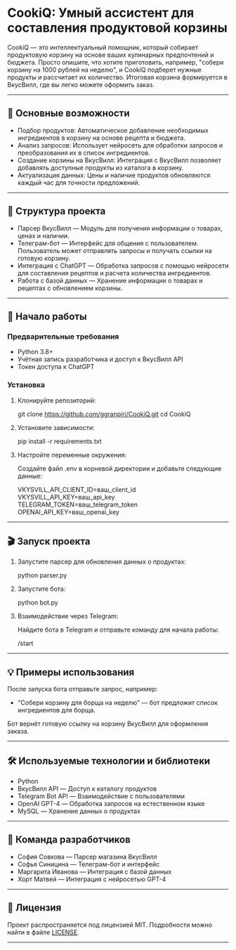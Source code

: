# CookiQ: Умный ассистент для составления продуктовой корзины

CookiQ — это интеллектуальный помощник, который собирает продуктовую корзину на основе ваших кулинарных предпочтений и бюджета. Просто опишите, что хотите приготовить, например, "собери корзину на 1000 рублей на неделю", и CookiQ подберет нужные продукты и рассчитает их количество. Итоговая корзина формируется в ВкусВилл, где вы легко можете оформить заказ.

---

## 🌟 Основные возможности

- Подбор продуктов: Автоматическое добавление необходимых ингредиентов в корзину на основе рецепта и бюджета.
- Анализ запросов: Использует нейросеть для обработки запросов и преобразования их в список ингредиентов.
- Создание корзины на ВкусВилл: Интеграция с ВкусВилл позволяет добавлять доступные продукты из каталога в корзину.
- Актуализация данных: Цены и наличие продуктов обновляются каждый час для точности предложений.

---

## 📁 Структура проекта

- Парсер ВкусВилл — Модуль для получения информации о товарах, ценах и наличии.
- Телеграм-бот — Интерфейс для общения с пользователем. Пользователь может отправлять запросы и получать ссылки на готовую корзину.
- Интеграция с ChatGPT — Обработка запросов с помощью нейросети для составления рецептов и расчета количества ингредиентов.
- Работа с базой данных — Хранение информации о товарах и рецептах с обновлением корзины.

---

## 🚀 Начало работы

### Предварительные требования

- Python 3.8+
- Учётная запись разработчика и доступ к ВкусВилл API
- Токен доступа к ChatGPT

### Установка

1. Клонируйте репозиторий:

   
    git clone https://github.com/ggranpiri/CookiQ.git
    cd CookiQ
    
2. Установите зависимости:

   
    pip install -r requirements.txt
    
3. Настройте переменные окружения:

    Создайте файл .env в корневой директории и добавьте следующие данные:

   
    VKYSVILL_API_CLIENT_ID=ваш_client_id
    VKYSVILL_API_KEY=ваш_api_key
    TELEGRAM_TOKEN=ваш_telegram_token
    OPENAI_API_KEY=ваш_openai_key
    
---

## 🎬 Запуск проекта

1. Запустите парсер для обновления данных о продуктах:

   
    python parser.py
    
2. Запустите бота:

   
    python bot.py
    
3. Взаимодействие через Telegram:

    Найдите бота в Telegram и отправьте команду для начала работы:

   
    /start
    
---

## 💡 Примеры использования

После запуска бота отправьте запрос, например:

- "Собери корзину для борща на неделю" — бот предложит список ингредиентов для борща.

Бот вернёт готовую ссылку на корзину ВкусВилл для оформления заказа.

---

## 🛠 Используемые технологии и библиотеки

- Python
- ВкусВилл API — Доступ к каталогу продуктов
- Telegram Bot API — Взаимодействие с пользователями
- OpenAI GPT-4 — Обработка запросов на естественном языке
- MySQL — Хранение данных о продуктах

---

## 👥 Команда разработчиков

- София Совкова — Парсер магазина ВкусВилл
- Софья Синицина — Телеграм-бот и интерфейс
- Маргарита Иванова — Интеграция с базой данных
- Хорт Матвей — Интеграция с нейросетью GPT-4

---

## 📜 Лицензия

Проект распространяется под лицензией MIT. Подробности можно найти в файле [LICENSE](./LICENSE).

---

